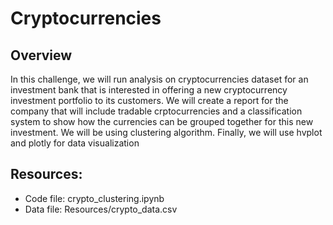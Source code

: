 # Cryptocurrencies

## Overview
In this challenge, we will run analysis on cryptocurrencies dataset for an investment bank that is interested in offering a new cryptocurrency investment portfolio to its customers. We will create a report for the company that will include tradable crptocurrencies and a classification system to show how the currencies can be grouped together for this new investment. We will be using clustering algorithm. Finally, we will use hvplot and plotly for data visualization

## Resources:
- Code file: crypto_clustering.ipynb
- Data file: Resources/crypto_data.csv

